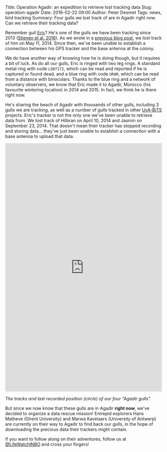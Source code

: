 Title: Operation Agadir: an expedition to retrieve lost tracking data
Slug: operation-agadir
Date: 2016-02-22 09:00
Author: Peter Desmet
Tags: news, bird tracking
Summary: Four gulls we lost track of are in Agadir right now. Can we retrieve their tracking data?

Remember gull [Eric]({filename}tracking-eric.md)? He's one of the gulls we have been tracking since 2013 ([Stienen et al. 2016](http://doi.org/10.3897/zookeys.555.6173)). As we wrote in a [previous blog post]({filename}gull-migration-data.md), we lost track of him on May 11, 2014. Since then, we've been unable to establish a connection between his GPS tracker and the base antenna at the colony.

We do have another way of knowing how he is doing though, but it requires a bit of luck. As do all our gulls, Eric is ringed with two leg rings. A standard metal ring with code `L907172`, which can be read and reported if he is captured or found dead, and a blue ring with code `URAM`, which can be read from a distance with binoculars. Thanks to the blue ring and a network of voluntary observers, we know that Eric made it to Agadir, Morocco (his favourite wintering location) in 2014 and 2015. In fact, we think he is there right now.

He's sharing the beach of Agadir with thousands of other gulls, including 3 gulls we are tracking, as well as a number of gulls tracked in other [UvA-BiTS](http://www.uva-bits.nl/) projects. Eric's tracker is not the only one we've been unable to retrieve data from. We lost track of Hilbran on April 10, 2014 and Jasmin on September 23, 2014. That doesn't mean their tracker has stopped recording and storing data... they've just been unable to establish a connection with a base antenna to upload that data.

<iframe width="100%" height="800" frameborder="0" src="https://inbo.cartodb.com/u/lifewatch/viz/6a22a626-c509-11e5-8ec2-0e674067d321/embed_map" allowfullscreen webkitallowfullscreen mozallowfullscreen oallowfullscreen msallowfullscreen></iframe>

*The tracks and last recorded position (circle) of our four "Agadir gulls".*

But since we now know that these gulls are in Agadir **right now**, we've decided to organize a data rescue mission! Entrepid explorers Hans Matheve (Ghent University) and Marwa Kavelaars (University of Antwerp) are currently on their way to Agadir to find back our gulls, in the hope of downloading the precious data their trackers might contain.

If you want to follow along on their adventures, follow us at [@LifeWatchINBO](https://twitter.com/LifeWatchINBO) and cross your fingers!

